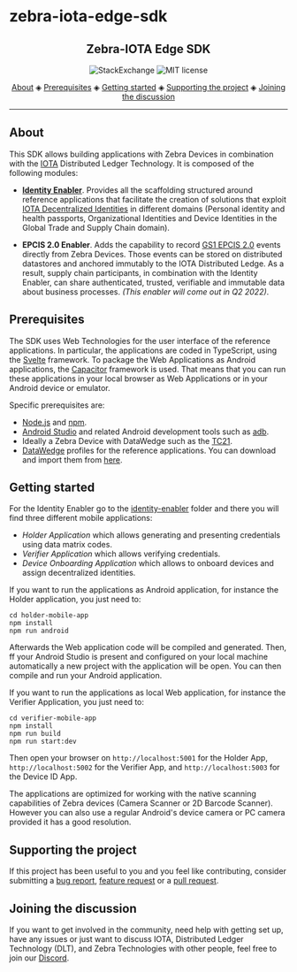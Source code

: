 # zebra-iota-edge-sdk

<h2 align="center">Zebra-IOTA Edge SDK</h2>

<p align="center">
 <a href="https://iota.stackexchange.com/" style="text-decoration:none;"><img src="https://img.shields.io/badge/StackExchange-9cf.svg?logo=stackexchange" alt="StackExchange"></a>
    <a href="https://github.com/ZebraDevs/Zebra-Iota-Edge-SDK/blob/master/LICENSE" style="text-decoration:none;"><img src="https://img.shields.io/github/license/ZebraDevs/Zebra-Iota-Edge-SDK.svg" alt="MIT license"></a>
</p>
      
<p align="center">
  <a href="#about">About</a> ◈
  <a href="#prerequisites">Prerequisites</a> ◈
  <a href="#getting-started">Getting started</a> ◈
  <a href="#supporting-the-project">Supporting the project</a> ◈
  <a href="#joining-the-discussion">Joining the discussion</a>
</p>

---

## About

This SDK allows building applications with Zebra Devices in combination with the [IOTA](https://wiki.iota.org) Distributed Ledger Technology. It is composed of the following modules:

* **[Identity Enabler](./identity-enabler)**. Provides all the scaffolding structured around reference applications that facilitate the creation of solutions that exploit [IOTA  Decentralized Identities](https://files.iota.org/comms/IOTA_The_Case_for_a_Unified_Identity.pdf) in different domains (Personal identity and health passports, Organizational Identities and Device Identities in the Global Trade and Supply Chain domain).

* **EPCIS 2.0 Enabler**. Adds the capability to record [GS1 EPCIS 2.0](https://github.com/gs1/EPCIS) events directly from Zebra Devices. Those events can be stored on distributed datastores and anchored immutably to the IOTA Distributed Ledge. As a result, supply chain participants, in combination with the Identity Enabler, can share authenticated, trusted, verifiable and immutable data about business processes. *(This enabler will come out in Q2 2022)*.

## Prerequisites

The SDK uses Web Technologies for the user interface of the reference applications. In particular, the applications are coded in TypeScript, using the [Svelte](https://svelte.dev/) framework. To package the Web Applications as Android applications, the [Capacitor](https://capacitorjs.com/) framework is used. That means that you can run these applications in your local browser as Web Applications or in your Android device or emulator.

Specific prerequisites are:

* [Node.js](https://nodejs.org/en/download/) and [npm](https://docs.npmjs.com/downloading-and-installing-node-js-and-npm).
* [Android Studio](https://developer.android.com/studio) and related Android development tools such as [adb](https://developer.android.com/studio/command-line/adb).
* Ideally a Zebra Device with DataWedge such as the [TC21](https://www.zebra.com/gb/en/products/mobile-computers/handheld/tc21-tc26.html).
* [DataWedge](https://techdocs.zebra.com/datawedge/11-1/guide/about/) profiles for the reference applications. You can download and import them from [here](./test/datawedge/datawedge.db).

## Getting started

For the Identity Enabler go to the [identity-enabler](./identity-enabler) folder and there you will find three different mobile applications:

* *Holder Application* which allows generating and presenting credentials using data matrix codes.
* *Verifier Application* which allows verifying credentials.
* *Device Onboarding Application* which allows to onboard devices and assign decentralized identities.

If you want to run the applications as Android application, for instance the Holder application, you just need to:

```console
cd holder-mobile-app
npm install
npm run android
```

Afterwards the Web application code will be compiled and generated. Then, ff your Android Studio is present and configured on your local machine automatically a new project with the application will be open. You can then compile and run your Android application.

If you want to run the applications as local Web application, for instance the Verifier Application, you just need to:

```console
cd verifier-mobile-app
npm install
npm run build
npm run start:dev
```

Then open your browser on `http://localhost:5001` for the Holder App, `http://localhost:5002` for the Verifier App, and `http://localhost:5003` for the Device ID App.

The applications are optimized for working with the native scanning capabilities of Zebra devices (Camera Scanner or 2D Barcode Scanner). However you can also use a regular Android's device camera or PC camera provided it has a good resolution. 

## Supporting the project

If this project has been useful to you and you feel like contributing, consider submitting a [bug report](https://github.com/ZebraDevs/zebra-iota-edge-sdk/issues/new), [feature request](https://github.com/ZebraDevs/zebra-iota-edge-sdk/issues/new) or a [pull request](https://github.com/ZebraDevs/zebra-iota-edge-sdk/pulls/).

## Joining the discussion

If you want to get involved in the community, need help with getting set up, have any issues or just want to discuss IOTA, Distributed Ledger Technology (DLT), and Zebra Technologies with other people, feel free to join our [Discord](https://discord.iota.org/).
